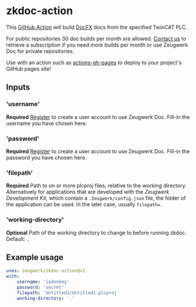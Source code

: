 # zkdoc-action

This [GitHub Action](https://github.com/features/actions) will build [DocFX](https://dotnet.github.io/docfx/) docs from the specified TwinCAT PLC.

For public repositories 30 doc builds per month are allowed. [Contact us](mailto:info@zeugwerk.at) to retrieve a subscription if you need more builds per month or use Zeugwerk Doc for private repositories.

Use with an action such as [actions-gh-pages](https://github.com/peaceiris/actions-gh-pages) to deploy to your project's GitHub pages site!

## Inputs

### 'username'

**Required** [Register](https://zeugwerk.at/) to create a user account to use Zeugwerk Doc. Fill-in the username you have chosen here. 

### 'password'

**Required** [Register](https://zeugwerk.at/) to create a user account to use Zeugwerk Doc. Fill-in the password you have chosen here. 

### 'filepath'

**Required** Path to on or more plcproj files, relative to the working directory. Alternatively for applications that are developed with the
*Zeugwerk Development Kit*, which contain a `.Zeugwerk/config.json` file, the folder of the application can be used. In the later case,
usually `filepath=.`

### 'working-directory'

**Optional** Path of the working directory to change to before running zkdoc. Default: `.`

## Example usage

```yaml
uses: zeugwerk/zkdoc-action@v1
with:
    username: 'iadonkey'
    password: 'secret'
    filepath: 'Untitled1/Untitled1.plcproj'
    working-directory: '.'
```
